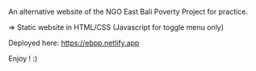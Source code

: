 An alternative website of the NGO East Bali Poverty Project for practice.

=> Static website in HTML/CSS (Javascript for toggle menu only)

Deployed here: https://ebpp.netlify.app

Enjoy ! :)
